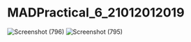 # MADPractical_6_21012012019
![Screenshot (796)](https://user-images.githubusercontent.com/108799765/193804003-fc38948c-8c6d-4b83-bb7a-bc17be3b4ec5.png)
![Screenshot (795)](https://user-images.githubusercontent.com/108799765/193804011-3fd56dc2-a41d-4623-8a4a-e966db4bb533.png)
